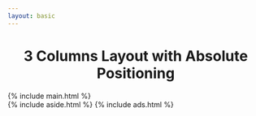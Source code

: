 ```yaml
---
layout: basic
---
```


<link rel="stylesheet" href="{{site.baseurl}}/public/css/page
.css">
<link rel="stylesheet" href="{{site.baseurl}}/public/css/abs-pos.css">
<link rel="stylesheet" type="text/css" href="{{site.baseurl}}/public/css/abs-pos.css">

<h1 style="text-align: center;">3 Columns Layout with Absolute Positioning</h1>
<div class="wrap">
	<!-- Holy Cup Layout: main must be first! -->
	<div class="wrap-main">
		{% include main.html %}
	</div>
	{% include aside.html %}
	{% include ads.html %}
</div>